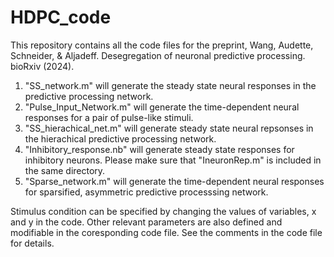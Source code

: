 # HDPC_code
This repository contains all the code files for the preprint, Wang, Audette, Schneider, & Aljadeff. Desegregation of neuronal predictive processing. bioRxiv (2024).


1. "SS_network.m" will generate the steady state neural responses in the predictive processing network. 
2. "Pulse_Input_Network.m" will generate the time-dependent neural responses for a pair of pulse-like stimuli.
3. "SS_hierachical_net.m" will generate steady state neural repsonses in the hierachical predictive processing network.
4. "Inhibitory_response.nb" will generate steady state responses for inhibitory neurons. Please make sure that "IneuronRep.m" is included in the same directory.
5. "Sparse_network.m" will generate the time-dependent neural responses for sparsified, asymmetric predictive processsing network.

Stimulus condition can be specified by changing the values of variables, x and y in the code. Other relevant parameters are also defined and modifiable in the coresponding code file. See the comments in the code file for details.
